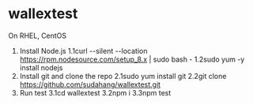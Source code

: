 # wallextest
On RHEL, CentOS
1. Install Node.js
  1.1curl --silent --location https://rpm.nodesource.com/setup_8.x | sudo bash -
  1.2sudo yum -y install nodejs
2. Install git and clone the repo
  2.1sudo yum install git
  2.2git clone https://github.com/sudahang/wallextest.git
3. Run test
  3.1cd wallextest
  3.2npm i
  3.3npm test
